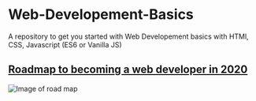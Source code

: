 # Web-Developement-Basics

A repository to get you started with Web Developement basics with HTMl, CSS, Javascript (ES6 or Vanilla JS)

## [Roadmap to becoming a web developer in 2020](https://github.com/kamranahmedse/developer-roadmap)

![Image of road map](https://camo.githubusercontent.com/f22bb956aacd059ef8819c40c55e49e700b0ea49/68747470733a2f2f692e696d6775722e636f6d2f4e4e796339514d2e706e67)
